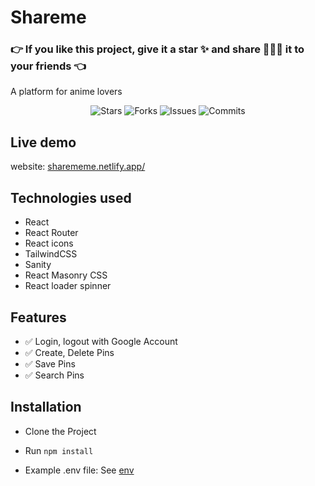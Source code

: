 # Shareme
### 👉 If you like this project, give it a star ✨ and share 👨🏻‍💻 it to your friends 👈

A platform for anime lovers

<p align="center">
  <img alt="Stars" src="https://badgen.net/github/stars/toaingo2108/shareme">
  <img alt="Forks" src="https://badgen.net/github/stars/toaingo2108/shareme">
  <img alt="Issues" src="https://badgen.net/github/stars/toaingo2108/shareme">
  <img alt="Commits" src="https://badgen.net/github/stars/toaingo2108/shareme">
</p>

## Live demo

website: [sharememe.netlify.app/](https://sharememe.netlify.app/)

## Technologies used

- React
- React Router
- React icons
- TailwindCSS
- Sanity
- React Masonry CSS
- React loader spinner

## Features

- :white_check_mark: Login, logout with Google Account
- :white_check_mark: Create, Delete Pins
- :white_check_mark: Save Pins
- :white_check_mark: Search Pins

## Installation

- Clone the Project
- Run `npm install`

- Example .env file: See [env](.env)
